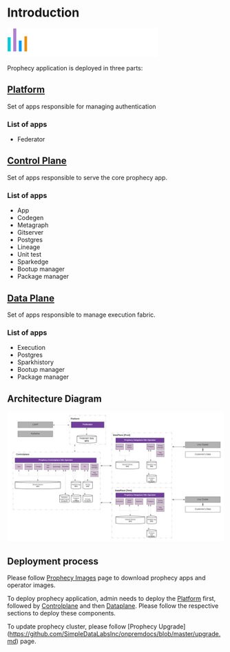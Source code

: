 # Introduction

![logo](logo.png)

Prophecy application is deployed in three parts:
## [Platform](https://github.com/SimpleDataLabsInc/prophecy/blob/visa_setup/docs/content/en/arch/deploy/visa-github/platform.md)
Set of apps responsible for managing authentication
### List of apps
* Federator

## [Control Plane](https://github.com/SimpleDataLabsInc/prophecy/blob/visa_setup/docs/content/en/arch/deploy/visa-github/controlplane.md) 
Set of apps responsible to serve the core prophecy app. 
### List of apps
* App
* Codegen
* Metagraph
* Gitserver
* Postgres
* Lineage
* Unit test
* Sparkedge
* Bootup manager
* Package manager

## [Data Plane](https://github.com/SimpleDataLabsInc/prophecy/blob/visa_setup/docs/content/en/arch/deploy/visa-github/dataplane.md) 
Set of apps responsible to manage execution fabric.
### List of apps
* Execution
* Postgres
* Sparkhistory
* Bootup manager
* Package manager

## Architecture Diagram

 ![Architecture](Deploymentvisa.png)
 
## Deployment process
Please follow [Prophecy Images](https://github.com/SimpleDataLabsInc/onpremdocs/blob/master/prophecyimages.md) page to download prophecy apps and operator images.

To deploy prophecy application, admin needs to deploy the [Platform](https://github.com/SimpleDataLabsInc/prophecy/blob/visa_setup/docs/content/en/arch/deploy/visa-github/platform.md) first, followed by [Controlplane](https://github.com/SimpleDataLabsInc/onpremdocs/blob/master/controlplane.md) and then [Dataplane](https://github.com/SimpleDataLabsInc/onpremdocs/blob/master/dataplane.md). Please follow the respective sections to deploy these components.

To update prophecy cluster, please follow [Prophecy Upgrade] (https://github.com/SimpleDataLabsInc/onpremdocs/blob/master/upgrade.md) page.



